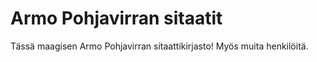 Armo Pohjavirran sitaatit
==

Tässä maagisen Armo Pohjavirran sitaattikirjasto! Myös muita henkilöitä.